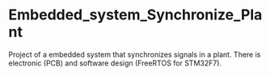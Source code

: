 # Embedded_system_Synchronize_Plant
Project of a embedded system  that synchronizes signals in a plant. There is electronic (PCB) and software design (FreeRTOS for STM32F7).
